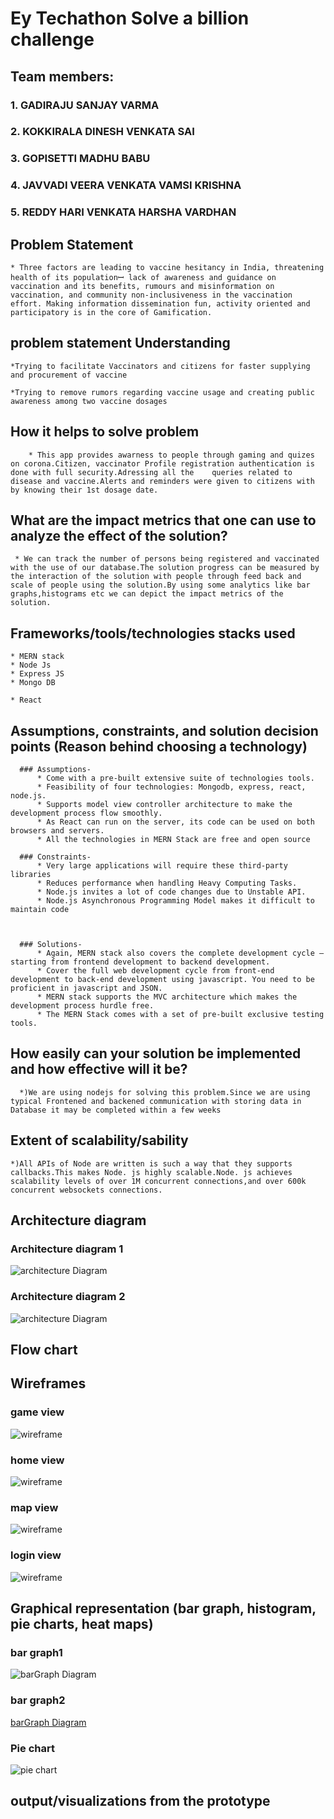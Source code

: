# Ey Techathon Solve a billion challenge


## Team members:

### 1. GADIRAJU SANJAY VARMA 


### 2. KOKKIRALA DINESH VENKATA SAI


### 3. GOPISETTI MADHU BABU


### 4. JAVVADI VEERA VENKATA VAMSI KRISHNA


### 5. REDDY HARI VENKATA HARSHA VARDHAN


## Problem  Statement

    * Three factors are leading to vaccine hesitancy in India, threatening health of its populationꟷ lack of awareness and guidance on vaccination and its benefits, rumours and misinformation on vaccination, and community non-inclusiveness in the vaccination effort. Making information dissemination fun, activity oriented and participatory is in the core of Gamification.



## problem statement Understanding

    *Trying to facilitate Vaccinators and citizens for faster supplying and procurement of vaccine

    *Trying to remove rumors regarding vaccine usage and creating public awareness among two vaccine dosages


## How it helps to solve problem

        * This app provides awarness to people through gaming and quizes on corona.Citizen, vaccinator Profile registration authentication is done with full security.Adressing all the    queries related to disease and vaccine.Alerts and reminders were given to citizens with by knowing their 1st dosage date.

## What are the impact metrics that one can use to analyze the effect of the solution?

     * We can track the number of persons being registered and vaccinated with the use of our database.The solution progress can be measured by the interaction of the solution with people through feed back and scale of people using the solution.By using some analytics like bar graphs,histograms etc we can depict the impact metrics of the solution.

## Frameworks/tools/technologies stacks used

    * MERN stack
    * Node Js
    * Express JS
    * Mongo DB

    * React

## Assumptions, constraints, and solution decision points (Reason behind choosing a technology)

      ### Assumptions-
          * Come with a pre-built extensive suite of technologies tools.
          * Feasibility of four technologies: Mongodb, express, react, node.js.
          * Supports model view controller architecture to make the development process flow smoothly.
          * As React can run on the server, its code can be used on both browsers and servers.
          * All the technologies in MERN Stack are free and open source 

      ### Constraints-
          * Very large applications will require these third-party libraries
          * Reduces performance when handling Heavy Computing Tasks.
          * Node.js invites a lot of code changes due to Unstable API.
          * Node.js Asynchronous Programming Model makes it difficult to maintain code



      ### Solutions-
          * Again, MERN stack also covers the complete development cycle – starting from frontend development to backend development.
          * Cover the full web development cycle from front-end development to back-end development using javascript. You need to be proficient in javascript and JSON.
          * MERN stack supports the MVC architecture which makes the development process hurdle free.
          * The MERN Stack comes with a set of pre-built exclusive testing tools.



  ## How easily can your solution be implemented and how effective will it be?

      *)We are using nodejs for solving this problem.Since we are using typical Frontened and backened communication with storing data in Database it may be completed within a few weeks

## Extent of scalability/sability

    *)All APIs of Node are written is such a way that they supports callbacks.This makes Node. js highly scalable.Node. js achieves scalability levels of over 1M concurrent connections,and over 600k concurrent websockets connections. 



## Architecture diagram

### Architecture diagram 1
  ![architecture Diagram](https://github.com/mbnaidu/covid/blob/backend/images/usecase1.jpg)

### Architecture diagram 2
  ![architecture Diagram](https://github.com/mbnaidu/covid/blob/backend/images/usecase2.jpg)
  
  
  
  
## Flow chart




## Wireframes
   ### game view
   ![wireframe](https://github.com/mbnaidu/covid/blob/backend/images/ey_game.PNG)
   ### home view
   ![wireframe](https://github.com/mbnaidu/covid/blob/backend/images/ey_home.PNG)
   ### map view
   ![wireframe](https://github.com/mbnaidu/covid/blob/backend/images/ey_map_page.PNG)
   ### login view
   ![wireframe](https://github.com/mbnaidu/covid/blob/backend/images/ey_login.PNG)





## Graphical representation (bar graph, histogram, pie charts, heat maps)
  ### bar graph1
   ![barGraph Diagram](https://github.com/mbnaidu/covid/blob/backend/images/Screenshot_20210104-183548__01.jpg)
  ### bar graph2 
   [barGraph Diagram](https://github.com/mbnaidu/covid/blob/backend/images/Screenshot_20210104-185044.jpg)
  ### Pie chart
   ![pie chart](https://github.com/mbnaidu/covid/blob/backend/images/pie.jpg) 



  



## output/visualizations from the prototype




